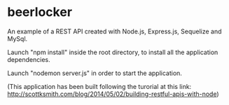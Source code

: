 beerlocker
==========

An example of a REST API created with Node.js, Express.js, Sequelize and MySql.

Launch "npm install" inside the root directory, to install all the application dependencies.

Launch "nodemon server.js" in order to start the application.

(This application has been built following the turorial at this link: http://scottksmith.com/blog/2014/05/02/building-restful-apis-with-node)
